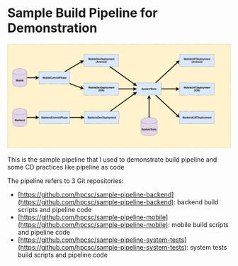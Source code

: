# Sample Build Pipeline for Demonstration

![Pipeline Structure](https://raw.githubusercontent.com/hpcsc/sample-pipeline/master/sample-pipeline.png "Pipeline Structure")

This is the sample pipeline that I used to demonstrate build pipeline and some CD practices like pipeline as code

The pipeline refers to 3 Git repositories:
- [https://github.com/hpcsc/sample-pipeline-backend](https://github.com/hpcsc/sample-pipeline-backend): backend build scripts and pipeline code
- [https://github.com/hpcsc/sample-pipeline-mobile](https://github.com/hpcsc/sample-pipeline-mobile): mobile build scripts and pipeline code
- [https://github.com/hpcsc/sample-pipeline-system-tests](https://github.com/hpcsc/sample-pipeline-system-tests): system tests build scripts and pipeline code
